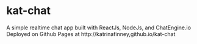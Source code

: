 # kat-chat
A simple realtime chat app built with ReactJs, NodeJs, and ChatEngine.io
Deployed on Github Pages at http://katrinafinney,github.io/kat-chat 
